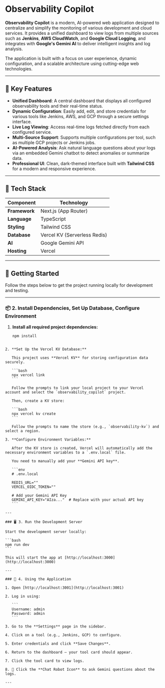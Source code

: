 
# Observability Copilot

**Observability Copilot** is a modern, AI-powered web application designed to centralize and simplify the monitoring of various development and cloud services. It provides a unified dashboard to view logs from multiple sources such as **Jenkins**, **AWS CloudWatch**, and **Google Cloud Logging**, and integrates with **Google's Gemini AI** to deliver intelligent insights and log analysis.

The application is built with a focus on user experience, dynamic configuration, and a scalable architecture using cutting-edge web technologies.

---

## 🔑 Key Features

- **Unified Dashboard**: A central dashboard that displays all configured observability tools and their real-time status.
- **Dynamic Configuration**: Easily add, edit, and store credentials for various tools like Jenkins, AWS, and GCP through a secure settings interface.
- **Live Log Viewing**: Access real-time logs fetched directly from each configured service.
- **Multi-Source Support**: Supports multiple configurations per tool, such as multiple GCP projects or Jenkins jobs.
- **AI-Powered Analysis**: Ask natural language questions about your logs via an embedded Gemini chatbot to detect anomalies or summarize data.
- **Professional UI**: Clean, dark-themed interface built with **Tailwind CSS** for a modern and responsive experience.

---

## 🧰 Tech Stack

| Component     | Technology                    |
|---------------|-------------------------------|
| **Framework** | Next.js (App Router)          |
| **Language**  | TypeScript                    |
| **Styling**   | Tailwind CSS                  |
| **Database**  | Vercel KV (Serverless Redis)  |
| **AI**        | Google Gemini API             |
| **Hosting**   | Vercel                        |

---

## 🚀 Getting Started

Follow the steps below to get the project running locally for development and testing.

---

### 📦 2. Install Dependencies, Set Up Database, Configure Environment

1. **Install all required project dependencies:**

   ```bash
   npm install
````

2. **Set Up the Vercel KV Database:**

   This project uses **Vercel KV** for storing configuration data securely.

   ```bash
   npx vercel link
   ```

   Follow the prompts to link your local project to your Vercel account and select the `observability_copilot` project.

   Then, create a KV store:

   ```bash
   npx vercel kv create
   ```

   Follow the prompts to name the store (e.g., `observability-kv`) and select a region.

3. **Configure Environment Variables:**

   After the KV store is created, Vercel will automatically add the necessary environment variables to a `.env.local` file.

   You need to manually add your **Gemini API key**.

   ```env
   # .env.local

   REDIS_URL=""
   VERCEL_OIDC_TOKEN=""

   # Add your Gemini API Key
   GEMINI_API_KEY="AIza..."  # Replace with your actual API key
   ```

---

### 🖥️ 3. Run the Development Server

Start the development server locally:

```bash
npm run dev
```

This will start the app at [http://localhost:3000](http://localhost:3000)

---

### 🧪 4. Using the Application

1. Open [http://localhost:3001](http://localhost:3001)

2. Log in using:

   ```
   Username: admin
   Password: admin
   ```

3. Go to the **Settings** page in the sidebar.

4. Click on a tool (e.g., Jenkins, GCP) to configure.

5. Enter credentials and click **Save Changes**.

6. Return to the dashboard — your tool card should appear.

7. Click the tool card to view logs.

8. 💬 Click the **Chat Robot Icon** to ask Gemini questions about the logs.

---
